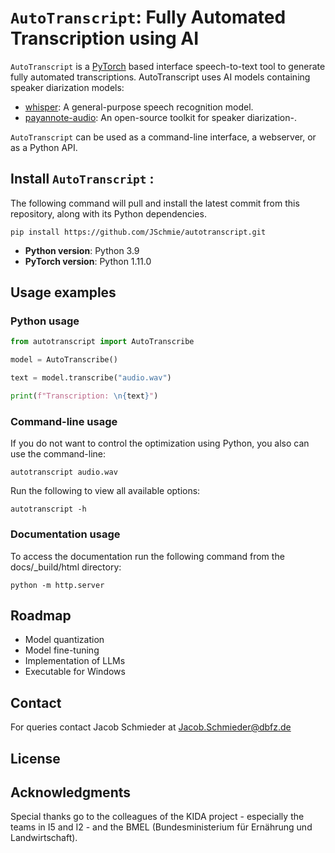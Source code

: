 
# `AutoTranscript`: Fully Automated Transcription using AI 

`AutoTranscript` is a [PyTorch](https://pytorch.org/) based interface speech-to-text tool to generate fully automated transcriptions. AutoTranscript uses AI models containing speaker diarization models:

- [whisper](https://github.com/openai/whisper): A general-purpose speech recognition model.
- [payannote-audio](https://github.com/pyannote/pyannote-audio): An open-source toolkit for speaker diarization-.

`AutoTranscript` can be used as a command-line interface, a webserver, or as a Python API.

## Install `AutoTranscript` : 

The following command will pull and install the latest commit from this repository, along with its Python dependencies.

    pip install https://github.com/JSchmie/autotranscript.git

- **Python version**: Python 3.9
- **PyTorch version**: Python 1.11.0
  
## Usage examples

### Python usage

```python
from autotranscript import AutoTranscribe

model = AutoTranscribe()

text = model.transcribe("audio.wav")

print(f"Transcription: \n{text}")

```

### Command-line usage

If you do not want to control the optimization using Python, you also can use the command-line:

	autotranscript audio.wav

Run the following to view all available options:
		
	autotranscript -h

### Documentation usage

To access the documentation run the following command from the docs/_build/html directory:

	python -m http.server

## Roadmap

- Model quantization
- Model fine-tuning
- Implementation of LLMs
- Executable for Windows

## Contact

For queries contact Jacob Schmieder at Jacob.Schmieder@dbfz.de

## License 

## Acknowledgments

Special thanks go to the colleagues of the KIDA project - especially the teams in I5 and I2 - and the BMEL (Bundesministerium für Ernährung und Landwirtschaft).


